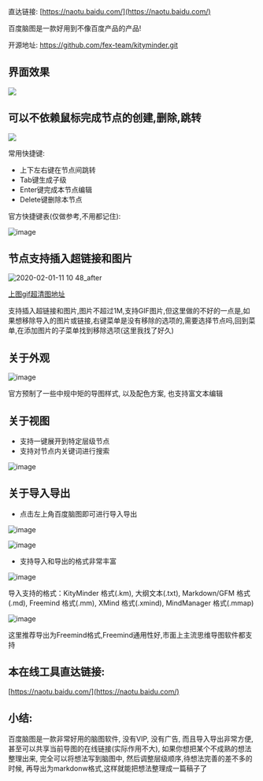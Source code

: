 直达链接: [https://naotu.baidu.com/](https://naotu.baidu.com/)


百度脑图是一款好用到不像百度产品的产品!

开源地址: https://github.com/fex-team/kityminder.git

## 界面效果

![](https://user-images.githubusercontent.com/15868458/73585179-92d13e80-44d9-11ea-8ba0-2f5b1010edd7.png)

## 可以不依赖鼠标完成节点的创建,删除,跳转

![](https://user-images.githubusercontent.com/15868458/73585351-82ba5e80-44db-11ea-88e8-a817c1c7cfca.gif)


常用快捷键: 
- 上下左右键在节点间跳转
- Tab键生成子级
- Enter键完成本节点编辑
- Delete键删除本节点

官方快捷键表(仅做参考,不用都记住):

![image](https://user-images.githubusercontent.com/15868458/73585421-3a4f7080-44dc-11ea-8291-d4cdd01d3bfa.png)


## 节点支持插入超链接和图片

![2020-02-01-11 10 48_after](https://user-images.githubusercontent.com/15868458/73586174-57883d00-44e4-11ea-803c-62048dbbd01a.gif)

[上图gif超清图地址](https://user-images.githubusercontent.com/15868458/73586175-5820d380-44e4-11ea-85f5-9abf2d5c7515.gif)

支持插入超链接和图片,图片不超过1M,支持GIF图片,但这里做的不好的一点是,如果想移除导入的图片或链接,右键菜单是没有移除的选项的,需要选择节点吗,回到菜单,在添加图片的子菜单找到移除选项(这里我找了好久)


## 关于外观

![image](https://user-images.githubusercontent.com/15868458/73586346-d8e0cf00-44e6-11ea-845e-87a7125ff1d5.png)

官方预制了一些中规中矩的导图样式, 以及配色方案, 也支持富文本编辑


## 关于视图

- 支持一键展开到特定层级节点
- 支持对节点内关键词进行搜索

![image](https://user-images.githubusercontent.com/15868458/73586386-4b51af00-44e7-11ea-8c80-18e6ea3d415e.png)




## 关于导入导出

- 点击左上角百度脑图即可进行导入导出

![image](https://user-images.githubusercontent.com/15868458/73587188-b43f2400-44f3-11ea-80c4-6ccc5d8a62af.png)



![image](https://user-images.githubusercontent.com/15868458/73587197-f4060b80-44f3-11ea-8edb-1e636dc00dea.png)


- 支持导入和导出的格式非常丰富

![image](https://user-images.githubusercontent.com/15868458/73586487-e9924480-44e8-11ea-9170-18b576883e9a.png)

导入支持的格式：KityMinder 格式(.km), 大纲文本(.txt), Markdown/GFM 格式(.md), Freemind 格式(.mm), XMind 格式(.xmind), MindManager 格式(.mmap)

![image](https://user-images.githubusercontent.com/15868458/73586416-b8654480-44e7-11ea-93b4-b24283a1e175.png)


这里推荐导出为Freemind格式,Freemind通用性好,市面上主流思维导图软件都支持


## 本在线工具直达链接:

[https://naotu.baidu.com/](https://naotu.baidu.com/)

## 小结:

百度脑图是一款非常好用的脑图软件, 没有VIP, 没有广告, 而且导入导出非常方便, 甚至可以共享当前导图的在线链接(实际作用不大), 如果你想把某个不成熟的想法整理出来, 完全可以将想法写到脑图中, 然后调整层级顺序,待想法完善的差不多的时候, 再导出为markdonw格式,这样就能把想法整理成一篇稿子了
